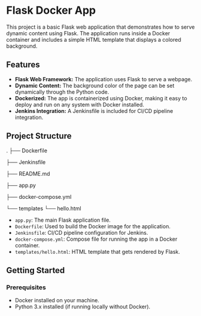 # Flask Docker App

This project is a basic Flask web application that demonstrates how to serve dynamic content using Flask. The application runs inside a Docker container and includes a simple HTML template that displays a colored background.

## Features

- **Flask Web Framework:** The application uses Flask to serve a webpage.
- **Dynamic Content:** The background color of the page can be set dynamically through the Python code.
- **Dockerized:** The app is containerized using Docker, making it easy to deploy and run on any system with Docker installed.
- **Jenkins Integration:** A Jenkinsfile is included for CI/CD pipeline integration.

## Project Structure
.
├── Dockerfile


├── Jenkinsfile


├── README.md


├── app.py


├── docker-compose.yml


└── templates
    └── hello.html


- `app.py`: The main Flask application file.
- `Dockerfile`: Used to build the Docker image for the application.
- `Jenkinsfile`: CI/CD pipeline configuration for Jenkins.
- `docker-compose.yml`: Compose file for running the app in a Docker container.
- `templates/hello.html`: HTML template that gets rendered by Flask.

## Getting Started

### Prerequisites

- Docker installed on your machine.
- Python 3.x installed (if running locally without Docker).

